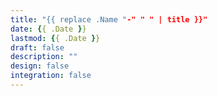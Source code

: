 ```yaml
---
title: "{{ replace .Name "-" " " | title }}"
date: {{ .Date }}
lastmod: {{ .Date }}
draft: false
description: "" 
design: false
integration: false
---
```


